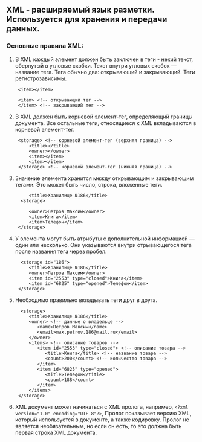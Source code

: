 ## XML - расширяемый язык разметки. Используется для хранения и передачи данных.

### Основные правила XML:

1. В XML каждый элемент должен быть заключен в теги - некий текст, обернутый в угловые скобки. Текст внутри угловых
   скобок — название тега. Тега обычно два: открывающий и закрывающий. Теги регистрозависимы.

        <item></item>

        <item> <!-- открывающий тег -->
        </item> <!-- закрывающий тег -->

2. В XML должен быть корневой элемент-тег, определяющий границы документа. Все остальные теги, относящиеся к XML
   вкладываются в корневой элемент-тег.

        <storage> <!-- корневой элемент-тег (верхняя граница) -->
            <title></title>
            <owner></owner>
            <item></item>
            <item></item>
        </storage> <!-- корневой элемент-тег (нижняя граница) -->

3. Значение элемента хранится между открывающим и закрывающим тегами. Это может быть число, строка, вложенные
   теги.

         
            <title>Хранилище №186</title>
         <storage> 
            
            <owner>Петров Максим</owner>
            <item>Книга</item>
            <item>Телефон</item>
        </storage> 


4. У элемента могут быть атрибуты с дополнительной информацией — один или несколько. Они указываются внутри
   отрывающегося тега после названия тега через пробел.


         <storage id="186"> 
            <title>Хранилище №186</title>
            <owner>Петров Максим</owner>
            <item id="2553" type="closed">Книга</item>
            <item id="6825" type="opened">Телефон</item>
        </storage> 


5. Необходимо правильно вкладывать теги друг в друга.

         <storage> 
            <title>Хранилище №186</title> 
            <owner> <!-- данные о владельце --> 
               <name>Петров Максим</name>  
               <email>max.petrov.186@mail.ru</email>  
            </owner> 
            <items> <!-- описание товаров -->
               <item id="2553" type="closed"> <!-- описание товара -->
                  <title>Книга</title> <!-- название товара -->
                  <count>200</count> <!-- количество товара -->
               </item> 
               <item id="6825" type="opened"> 
                  <title>Телефон</title> 
                  <count>188</count> 
               </item> 
            </items> 
        </storage> 


6. XML документ может начинаться с XML пролога, например, `<?xml version="1.0" encoding="UTF-8"?>`,
   Пролог показывает версию XML, который используется в документе, а также кодировку.
   Пролог не является необязательным, но если он есть, то это должна быть первая строка XML документа.